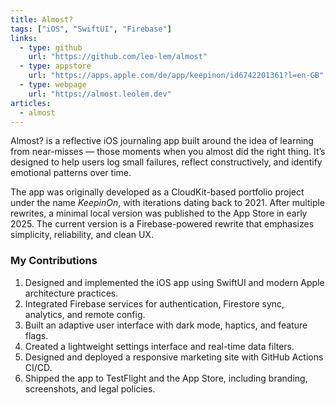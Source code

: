 ```yaml
---
title: Almost?
tags: ["iOS", "SwiftUI", "Firebase"]
links:
  - type: github
    url: "https://github.com/leo-lem/almost"
  - type: appstore
    url: "https://apps.apple.com/de/app/keepinon/id6742201361?l=en-GB"
  - type: webpage
    url: "https://almost.leolem.dev"
articles:
  - almost
---
```


Almost? is a reflective iOS journaling app built around the idea of learning from near-misses — those moments when you almost did the right thing. It’s designed to help users log small failures, reflect constructively, and identify emotional patterns over time.

The app was originally developed as a CloudKit-based portfolio project under the name *KeepinOn*, with iterations dating back to 2021. After multiple rewrites, a minimal local version was published to the App Store in early 2025. The current version is a Firebase-powered rewrite that emphasizes simplicity, reliability, and clean UX.

### My Contributions

1. Designed and implemented the iOS app using SwiftUI and modern Apple architecture practices.
2. Integrated Firebase services for authentication, Firestore sync, analytics, and remote config.
3. Built an adaptive user interface with dark mode, haptics, and feature flags.
4. Created a lightweight settings interface and real-time data filters.
5. Designed and deployed a responsive marketing site with GitHub Actions CI/CD.
6. Shipped the app to TestFlight and the App Store, including branding, screenshots, and legal policies.